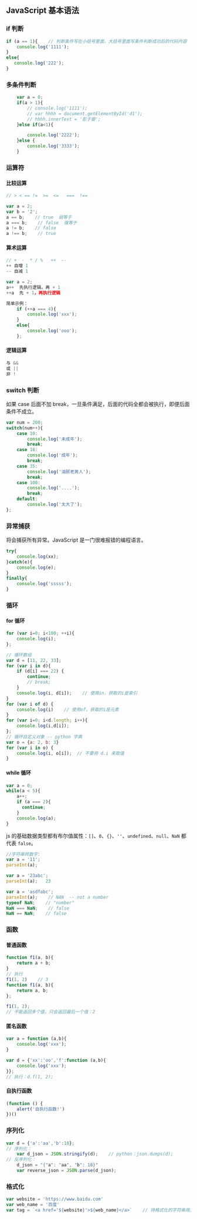 ## JavaScript 基本语法

### if 判断

```javascript
if (a == 1){    // 判断条件写在小括号里面，大括号里面写条件判断成功后的代码内容
	console.log('1111');
}
else{
   console.log('222');
}
```

### 多条件判断

```javascript
    var a = 0;
    if(a > 1){
        // console.log('1111');
        // var hhhh = document.getElementById('d1');
        // hhhh.innerText = '彭于晏';
    }else if(a<1){

        console.log('2222');
    }else {
        console.log('3333');
    }
```

### 运算符

#### 比较运算

```javascript
// > < == !=  >=  <=   ===  !==

var a = 2;
var b = '2';
a == b;    // true  弱等于
a === b;    // false  强等于
a != b;    // false
a !== b;    // true
```

#### 算术运算

```javascript
// +  -  * / %   ++  --  
++ 自增 1  
-- 自减 1

var a = 2;
a++  先执行逻辑，再 + 1
++a  先 + 1，再执行逻辑

简单示例：
	if (++a === 4){
        console.log('xxx');
    }
    else{
        console.log('ooo');
    };
```

#### 逻辑运算

```javascript
与 &&
或 ||
非 !
```

### switch 判断

如果 case 后面不加 break，一旦条件满足，后面的代码全都会被执行，即便后面条件不成立。

```javascript
var num = 200;
switch(num++){
    case 10:
        console.log('未成年');
        break;
    case 18:
        console.log('成年');
        break;
    case 35:
        console.log('油腻老男人');
        break;
    case 100:
        console.log('....');
        break;
    default:
        console.log('太大了');
};
```

### 异常捕获

将会捕获所有异常。JavaScript 是一门很难报错的编程语言。

```javascript
try{
	console.log(xx);
}catch(e){
	console.log(e);
}
finally{
	console.log('sssss');
}
```

### 循环

#### for 循环

```javascript
for (var i=0; i<100; ++i){
    console.log(i);  
};

// 循环数组
var d = [11, 22, 33];
for (var i in d){
    if (d[i] === 22) {
        continue;
        // break;
    }
    console.log(i, d[i]);    // 使用in，获取的i是索引
}
for (var i of d) {
    console.log(i)    // 使用of，获取的i是元素
}
for (var i=0; i<d.length; i++){
    console.log(i,d[i]);
};
// 循环自定义对象 -- python 字典
var o = {a: 2, b: 3}
for (var i in o) {
    console.log(i, o[i]);  // 不要用 d.i 来取值
}
```

#### while 循环

```javascript
var a = 0;
while(a < 5){
	a++;
	if (a === 2){
      continue;
	}
	console.log(a);
}
```

js 的基础数据类型都有布尔值属性：`[]`、`0`、`{}`、`''`、`undefined`、`null`、`NaN` 都代表 `false`。

```javascript
//字符串转数字:
var a = '11';
parseInt(a);

var a = '23abc';
parseInt(a);   23

var a = 'asdfabc';
parseInt(a);    // NAN  -- not a number
typeof NaN;    // "number"
NaN === NaN;    // false
NaN == NaN;    // false
```

### 函数

#### 普通函数

```javascript
function f1(a, b){
	return a + b;
}
// 执行
f1(1, 2)    // 3
function f1(a, b){
	return a, b;
};

f1(1, 2);
// 不能返回多个值，只会返回最后一个值：2
```

#### 匿名函数

```javascript
var a = function (a,b){
	console.log('xxx');
}

var d = {'xx':'oo','f':function (a,b){
	console.log('xxx');
}};
// 执行：d.f(1, 2);
```

#### 自执行函数

```javascript
(function () {
    alert('自执行函数!')
})()
```

### 序列化

```javascript
var d = {'a':'aa','b':18};
// 序列化：
	var d_json = JSON.stringify(d);    // python：json.dumps(d);
// 反序列化：
	d_json = "{"a": "aa", "b": 18}"
	var reverse_json = JSON.parse(d_json);
```

### 格式化

```javascript
var website = 'https://www.baidu.com'
var web_name = '百度'
var tag = `<a href='${website}'>${web_name}</a>`    // 待格式化的字符串用反引号括起来
```